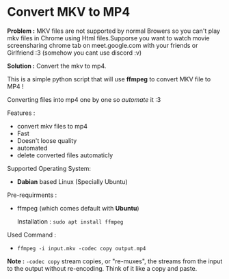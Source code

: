 # Convert MKV to MP4

**Problem :** MKV files are not supported by normal Browers so you can't play mkv files in Chrome using Html files.Supporse you want to watch movie screensharing chrome tab on meet.google.com with your friends or Girlfriend :3 (somehow you cant use discord :v)

**Solution :** Convert the mkv to mp4.

This is a simple python script that will use **ffmpeg** to convert MKV file to MP4 !

Converting files into mp4 one by one so _automate_ it :3

Features :

- convert mkv files to mp4
- Fast
- Doesn't loose quality
- automated
- delete converted files automaticly

Supported Operating System:

- **Dabian** based Linux (Specially Ubuntu)

Pre-requirments :

- ffmpeg (which comes default with **Ubuntu**)

  Installation : `sudo apt install ffmpeg`

Used Command :

- `ffmpeg -i input.mkv -codec copy output.mp4`

**Note :** `-codec copy` stream copies, or "re-muxes", the streams from the input to the output without re-encoding. Think of it like a copy and paste.
